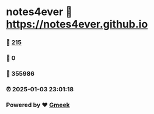# notes4ever :link: https://notes4ever.github.io 
### :page_facing_up: [215](https://notes4ever.github.io/tag.html) 
### :speech_balloon: 0 
### :hibiscus: 355986 
### :alarm_clock: 2025-01-03 23:01:18 
### Powered by :heart: [Gmeek](https://github.com/Meekdai/Gmeek)
